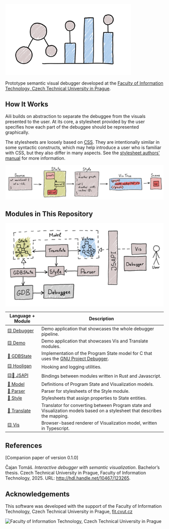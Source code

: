 <img src="./assets/logo.png" width="400" alt="Aili" />

Prototype semantic visual debugger developed at the
[Faculty of Information Technology, Czech Technical University in Prague](https://fit.cvut.cz/en).

## How It Works

Aili builds on abstraction to separate the debuggee from the visuals
presented to the user. At its core, a stylesheet provided by the user
specifies how each part of the debuggee should be represented graphically.

The stylesheets are loosely based on [CSS](https://developer.mozilla.org/en-US/docs/Web/CSS).
They are intentionally similar in some syntactic constructs, which may help introduce
a user who is familiar with CSS, but they also differ in many aspects.
See the [stylesheet authors' manual](./doc/stylesheets.md) for more information.

![The Aili pipeline. A state graph is generated that follows the structure of the debuggee's source. A stylesheet then converts it into an XML-like format that describes what the visuals should look like.](./assets/pipeline.png)

## Modules in This Repository

![Overview of modules in the repository](./assets/overview.png)

| Language + Module                      | Description                                                                                                                |
| -------------------------------------- | -------------------------------------------------------------------------------------------------------------------------- |
| [:yellow_square: Debugger](./debugger) | Demo application that showcases the whole debugger pipeline.                                                               |
| [:yellow_square: Demo](./demo)         | Demo application that showcases Vis and Translate modules.                                                                 |
| [:crab: GDBState](./gdbstate)          | Implementation of the Program State model for C that uses the [GNU Project Debugger](https://www.sourceware.org/gdb).      |
| [:yellow_square: Hooligan](./hooligan) | Hooking and logging utilities.                                                                                             |
| [:yellow_square::crab: JSAPI](./jsapi) | Bindings between modules written in Rust and Javascript.                                                                   |
| [:crab: Model](./model)                | Definitions of Program State and Visualization models.                                                                     |
| [:crab: Parser](./parser)              | Parser for stylesheets of the Style module.                                                                                |
| [:crab: Style](./style)                | Stylesheets that assign properties to State entities.                                                                      |
| [:crab: Translate](./translate)        | Translator for converting between Program state and Visualization models based on a stylesheet that describes the mapping. |
| [:yellow_square: Vis](./vis)           | Browser-based renderer of Visualization model, written in Typescript.                                                      |

## References

[Companion paper of version 0.1.0]

Čajan Tomáš. _Interactive debugger with semantic visualization_.
Bachelor’s thesis. Czech Technical University in Prague, Faculty of Information
Technology, 2025. URL: http://hdl.handle.net/10467/123265.

## Acknowledgements

This software was developed with the support of the Faculty of Information Technology,
Czech Technical University in Prague, [fit.cvut.cz](https://fit.cvut.cz)

<img src="https://fit.cvut.cz/media-a-pr/corporate-identity/logo-fit-en-modra.svg" alt="Faculty of Information Technology, Czech Technical University in Prague" />
